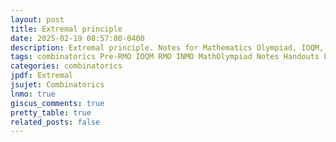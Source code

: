 ```yaml
---
layout: post
title: Extremal principle
date: 2025-02-19 08:57:00-0400
description: Extremal principle. Notes for Mathematics Olympiad, IOQM, RMO, INMO. Problem set, Solutions, Questions, Answers, Hints, Walkthroughs, Discussions.
tags: combinatorics Pre-RMO IOQM RMO INMO MathOlympiad Notes Handouts LectureNotes
categories: combinatorics
jpdf: Extremal
jsujet: Combinatorics
lnmo: true
giscus_comments: true
pretty_table: true
related_posts: false
---
```

